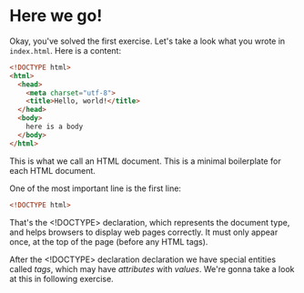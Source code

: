# Here we go!

Okay, you've solved the first exercise. Let's take a look what you wrote in `index.html`. Here is a content:

```html
<!DOCTYPE html>
<html>
  <head>
    <meta charset="utf-8">
    <title>Hello, world!</title>
  </head>
  <body>
    here is a body
  </body>
</html>
```

This is what we call an HTML document. This is a minimal boilerplate for each HTML document.

One of the most important line is the first line:

```html
<!DOCTYPE html>
```

That's the <!DOCTYPE> declaration, which represents the document type, and helps browsers to display web pages correctly. It must only appear once, at the top of the page (before any HTML tags).

After the <!DOCTYPE> declaration declaration we have special entities called _tags_, which may have _attributes_ with _values_. We're gonna take a look at this in following exercise.
